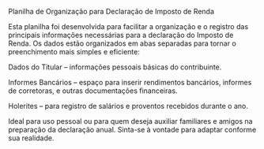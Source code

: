 Planilha de Organização para Declaração de Imposto de Renda

Esta planilha foi desenvolvida para facilitar a organização e o registro das principais informações necessárias para a declaração do Imposto de Renda.
Os dados estão organizados em abas separadas para tornar o preenchimento mais simples e eficiente:

Dados do Titular – informações pessoais básicas do contribuinte.

Informes Bancários – espaço para inserir rendimentos bancários, informes de corretoras, e outras documentações financeiras.

Holerites – para registro de salários e proventos recebidos durante o ano.

Ideal para uso pessoal ou para quem deseja auxiliar familiares e amigos na preparação da declaração anual.
Sinta-se à vontade para adaptar conforme sua realidade.
